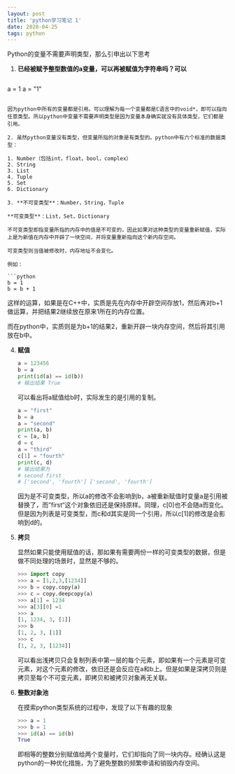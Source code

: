 ```yaml
---
layout: post
title: 'python学习笔记 1'
date: 2020-04-25
tags: python
---
```


Python的变量不需要声明类型，那么引申出以下思考

1. **已经被赋予整型数值的a变量，可以再被赋值为字符串吗？可以**

   ```python
a = 1
   a = "1"
   ```
   
   因为python中所有的变量都是引用。可以理解为每一个变量都是C语言中的void*，即可以指向任意类型。所以python中变量不需要声明类型是因为变量本身确实就没有具体类型，它们都是引用。

2. 虽然python变量没有类型，但变量所指的对象是有类型的。python中有六个标准的数据类型：

   1. Number（包括int，float，bool，complex）
   2. String
   3. List
   4. Tuple
   5. Set
   6. Dictionary

3. **不可变类型**：Number，String，Tuple

   **可变类型**：List，Set，Dictionary

   不可变类型即指变量所指的内存中的值是不可变的，因此如果对这种类型的变量重新赋值，实际上是为新值在内存中开辟了一块空间，并将变量重新指向这个新内存空间。

   可变类型则当值被修改时，内存地址不会变化。
   
   例如：
   
   ```python
   b = 1
   b = b + 1
   ```
   
   这样的运算，如果是在C++中，实质是先在内存中开辟空间存放1，然后再对b+1做运算，并把结果2继续放在原来1所在的内存位置。
   
   而在python中，实质则是为b+1的结果2，重新开辟一块内存空间，然后将其引用放在b中。
   
4. **赋值**

   ```python
   a = 123456
   b = a
   print(id(a) == id(b))
   # 输出结果 True
   ```

   可以看出将a赋值给b时，实际发生的是引用的复制。

   ```python
   a = "first"
   b = a
   a = "second"
   print(a, b)
   c = [a, b]
   d = c
   a = "third"
   c[1] = "fourth"
   print(c, d)
   # 输出结果为
   # second first
   # ['second', 'fourth'] ['second', 'fourth']
   ```

   因为是不可变类型，所以a的修改不会影响到b，a被重新赋值时变量a是引用被替换了，而”first“这个对象依旧还是保持原样。同理，c[0]也不会随a而变化。但是因为列表是可变类型，而c和d其实是同一个引用，所以c[1]的修改是会影响到d的。
   
5. **拷贝**

   显然如果只能使用赋值的话，那如果有需要两份一样的可变类型的数据，但是做不同处理的场景时，显然是不够的。

   ```python
   >>> import copy
   >>> a = [1,2,3,[1234]]
   >>> b = copy.copy(a)
   >>> c = copy.deepcopy(a)
   >>> a[1] = 1234
   >>> a[3][0] =1
   >>> a
   [1, 1234, 3, [1]]
   >>> b
   [1, 2, 3, [1]]
   >>> c
   [1, 2, 3, [1234]]
   ```

   可以看出浅拷贝只会复制列表中第一层的每个元素，即如果有一个元素是可变元素，对这个元素的修改，依旧还是会反应在a和b上。但是如果是深拷贝则是拷贝至每个不可变元素，即拷贝和被拷贝对象再无关联。

6. **整数对象池**

   在摸索python类型系统的过程中，发现了以下有趣的现象

   ```python
   >>> a = 1
   >>> b = 1
   >>> id(a) == id(b)
   True
   ```

   即相等的整数分别赋值给两个变量时，它们却指向了同一块内存。经确认这是python的一种优化措施，为了避免整数的频繁申请和销毁内存空间。

